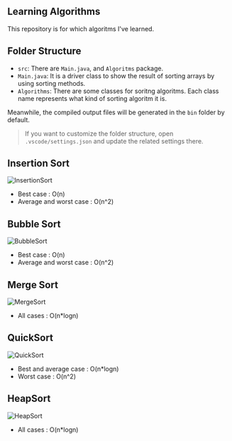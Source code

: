 ## Learning Algorithms

This repository is for which algoritms I've learned.


## Folder Structure

- `src`: There are `Main.java`, and `Algoritms` package.
- `Main.java`: It is a driver class to show the result of sorting arrays by using sorting methods.
- `Algorithms`: There are some classes for soritng algoritms. Each class name represents what kind of sorting algoritm it is.


Meanwhile, the compiled output files will be generated in the `bin` folder by default.

> If you want to customize the folder structure, open `.vscode/settings.json` and update the related settings there.

## Insertion Sort
![InsertionSort](https://user-images.githubusercontent.com/91029746/134723693-5b90b60b-802d-40fb-819e-069f47ce2a07.png)

- Best case              : O(n)
- Average and worst case : O(n^2)

## Bubble Sort
![BubbleSort](https://user-images.githubusercontent.com/91029746/134726265-dc142dc4-f5a7-4927-bee6-f1a6fa904953.png)

- Best case              : O(n)
- Average and worst case : O(n^2)

## Merge Sort
![MergeSort](https://user-images.githubusercontent.com/91029746/134755739-f81a2da7-cd41-43fe-a772-2c88cf554327.png)

- All cases              : O(n*logn)

## QuickSort
![QuickSort](https://user-images.githubusercontent.com/91029746/134783086-49e63f5c-ea24-4773-a8a7-c3012cb5ef54.png)

- Best and average case  : O(n*logn)
- Worst case             : O(n^2)

## HeapSort
![HeapSort](https://user-images.githubusercontent.com/91029746/134818072-4df678fd-20dc-4861-9cd1-d2968964d623.png)

- All cases  : O(n*logn)
